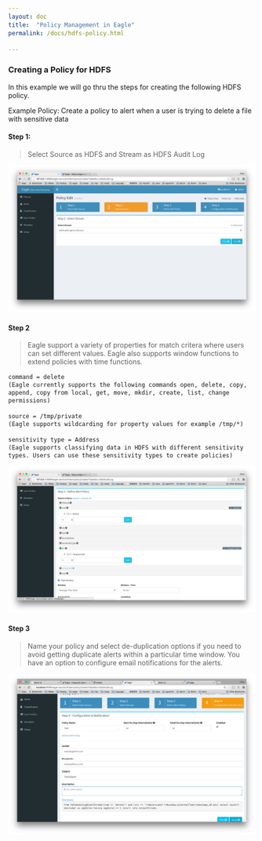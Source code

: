 ```yaml
---
layout: doc
title:  "Policy Management in Eagle" 
permalink: /docs/hdfs-policy.html

---
```


### Creating a Policy for HDFS 
In this example we will go thru the steps for creating the following HDFS policy.

Example Policy: Create a policy to alert when a user is trying to delete a file with sensitive data

#### Step 1: 

> Select Source as HDFS and Stream as HDFS Audit Log

![HDFS Policies](/images/docs/HDFSPolicy2.png)

#### Step 2
> Eagle support a variety of properties for match critera where users can set different values. Eagle also supports window functions to extend policies with time functions.

	command = delete 
	(Eagle currently supports the following commands open, delete, copy, append, copy from local, get, move, mkdir, create, list, change permissions)
	
	source = /tmp/private 
	(Eagle supports wildcarding for property values for example /tmp/*)

	sensitivity type = Address
	(Eagle supports classifying data in HDFS with different sensitivity types. Users can use these sensitivity types to create policies)

![HDFS Policies](/images/docs/HDFSPolicy4.png)

#### Step 3

> Name your policy and select de-duplication options if you need to avoid getting duplicate alerts within a particular time window. You have an option to configure email notifications for the alerts.

![HDFS Policies](/images/docs/HDFSPolicy5.png)